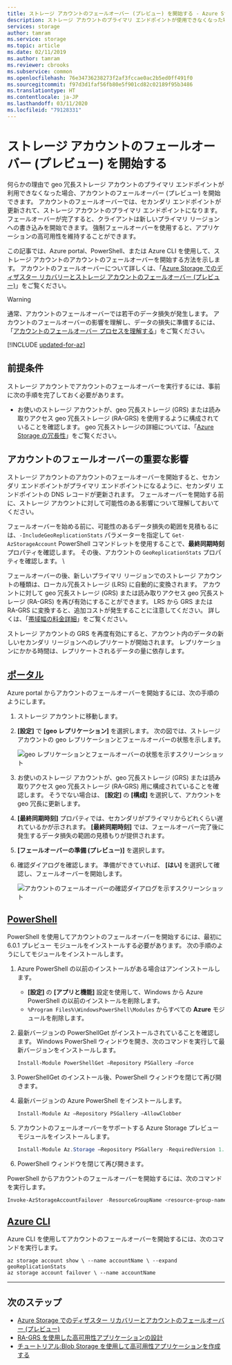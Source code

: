 ```yaml
---
title: ストレージ アカウントのフェールオーバー (プレビュー) を開始する - Azure Storage
description: ストレージ アカウントのプライマリ エンドポイントが使用できなくなった場合に、アカウントのフェールオーバーを開始する方法について説明します。 フェールオーバーでは、セカンダリ リージョンが更新されて、ストレージ アカウントのプライマリ リージョンになります。
services: storage
author: tamram
ms.service: storage
ms.topic: article
ms.date: 02/11/2019
ms.author: tamram
ms.reviewer: cbrooks
ms.subservice: common
ms.openlocfilehash: 76e34736238273f2af3fccae0ac2b5ed0ff491f0
ms.sourcegitcommit: f97d3d1faf56fb80e5f901cd82c02189f95b3486
ms.translationtype: HT
ms.contentlocale: ja-JP
ms.lasthandoff: 03/11/2020
ms.locfileid: "79128331"
---
```

# <a name="initiate-a-storage-account-failover-preview"></a>ストレージ アカウントのフェールオーバー (プレビュー) を開始する

何らかの理由で geo 冗長ストレージ アカウントのプライマリ エンドポイントが利用できなくなった場合、アカウントのフェールオーバー (プレビュー) を開始できます。 アカウントのフェールオーバーでは、セカンダリ エンドポイントが更新されて、ストレージ アカウントのプライマリ エンドポイントになります。 フェールオーバーが完了すると、クライアントは新しいプライマリ リージョンへの書き込みを開始できます。 強制フェールオーバーを使用すると、アプリケーションの高可用性を維持することができます。

この記事では、Azure portal、PowerShell、または Azure CLI を使用して、ストレージ アカウントのアカウントのフェールオーバーを開始する方法を示します。 アカウントのフェールオーバーについて詳しくは、「[Azure Storage でのディザスター リカバリーとストレージ アカウントのフェールオーバー (プレビュー)](storage-disaster-recovery-guidance.md)」をご覧ください。

> [!WARNING]
> 通常、アカウントのフェールオーバーでは若干のデータ損失が発生します。 アカウントのフェールオーバーの影響を理解し、データの損失に準備するには、「[アカウントのフェールオーバー プロセスを理解する](storage-disaster-recovery-guidance.md#understand-the-account-failover-process)」をご覧ください。

[!INCLUDE [updated-for-az](../../../includes/updated-for-az.md)]

## <a name="prerequisites"></a>前提条件

ストレージ アカウントでアカウントのフェールオーバーを実行するには、事前に次の手順を完了しておく必要があります。

- お使いのストレージ アカウントが、geo 冗長ストレージ (GRS) または読み取りアクセス geo 冗長ストレージ (RA-GRS) を使用するように構成されていることを確認します。 geo 冗長ストレージの詳細については、「[Azure Storage の冗長性](storage-redundancy.md)」をご覧ください。

## <a name="important-implications-of-account-failover"></a>アカウントのフェールオーバーの重要な影響

ストレージ アカウントのアカウントのフェールオーバーを開始すると、セカンダリ エンドポイントがプライマリ エンドポイントになるように、セカンダリ エンドポイントの DNS レコードが更新されます。 フェールオーバーを開始する前に、ストレージ アカウントに対して可能性のある影響について理解しておいてください。

フェールオーバーを始める前に、可能性のあるデータ損失の範囲を見積もるには、`-IncludeGeoReplicationStats` パラメーターを指定して `Get-AzStorageAccount` PowerShell コマンドレットを使用することで、**最終同期時刻** プロパティを確認します。 その後、アカウントの `GeoReplicationStats` プロパティを確認します。 \

フェールオーバーの後、新しいプライマリ リージョンでのストレージ アカウントの種類は、ローカル冗長ストレージ (LRS) に自動的に変換されます。 アカウントに対して geo 冗長ストレージ (GRS) または読み取りアクセス geo 冗長ストレージ (RA-GRS) を再び有効にすることができます。 LRS から GRS または RA-GRS に変換すると、追加コストが発生することに注意してください。 詳しくは、「[帯域幅の料金詳細](https://azure.microsoft.com/pricing/details/bandwidth/)」をご覧ください。

ストレージ アカウントの GRS を再度有効にすると、アカウント内のデータの新しいセカンダリ リージョンへのレプリケートが開始されます。 レプリケーションにかかる時間は、レプリケートされるデータの量に依存します。  

## <a name="portal"></a>[ポータル](#tab/azure-portal)

Azure portal からアカウントのフェールオーバーを開始するには、次の手順のようにします。

1. ストレージ アカウントに移動します。
2. **[設定]** で **[geo レプリケーション]** を選択します。 次の図では、ストレージ アカウントの geo レプリケーションとフェールオーバーの状態を示します。

    ![geo レプリケーションとフェールオーバーの状態を示すスクリーンショット](media/storage-initiate-account-failover/portal-failover-prepare.png)

3. お使いのストレージ アカウントが、geo 冗長ストレージ (GRS) または読み取りアクセス geo 冗長ストレージ (RA-GRS) 用に構成されていることを確認します。 そうでない場合は、 **[設定]** の **[構成]** を選択して、アカウントを geo 冗長に更新します。 
4. **[最終同期時刻]** プロパティでは、セカンダリがプライマリからどれくらい遅れているかが示されます。 **[最終同期時刻]** では、フェールオーバー完了後に発生するデータ損失の範囲の見積もりが提供されます。
5. **[フェールオーバーの準備 (プレビュー)]** を選択します。 
6. 確認ダイアログを確認します。 準備ができていれば、 **[はい]** を選択して確認し、フェールオーバーを開始します。

    ![アカウントのフェールオーバーの確認ダイアログを示すスクリーンショット](media/storage-initiate-account-failover/portal-failover-confirm.png)

## <a name="powershell"></a>[PowerShell](#tab/azure-powershell)

PowerShell を使用してアカウントのフェールオーバーを開始するには、最初に 6.0.1 プレビュー モジュールをインストールする必要があります。 次の手順のようにしてモジュールをインストールします。

1. Azure PowerShell の以前のインストールがある場合はアンインストールします。

    - **[設定]** の **[アプリと機能]** 設定を使用して、Windows から Azure PowerShell の以前のインストールを削除します。
    - `%Program Files%\WindowsPowerShell\Modules` からすべての **Azure** モジュールを削除します。

1. 最新バージョンの PowerShellGet がインストールされていることを確認します。 Windows PowerShell ウィンドウを開き、次のコマンドを実行して最新バージョンをインストールします。

    ```powershell
    Install-Module PowerShellGet –Repository PSGallery –Force
    ```

1. PowerShellGet のインストール後、PowerShell ウィンドウを閉じて再び開きます。 

1. 最新バージョンの Azure PowerShell をインストールします。

    ```powershell
    Install-Module Az –Repository PSGallery –AllowClobber
    ```

1. アカウントのフェールオーバーをサポートする Azure Storage プレビュー モジュールをインストールします。

    ```powershell
    Install-Module Az.Storage –Repository PSGallery -RequiredVersion 1.1.1-preview –AllowPrerelease –AllowClobber –Force 
    ```

1. PowerShell ウィンドウを閉じて再び開きます。
 
PowerShell からアカウントのフェールオーバーを開始するには、次のコマンドを実行します。

```powershell
Invoke-AzStorageAccountFailover -ResourceGroupName <resource-group-name> -Name <account-name> 
```

## <a name="azure-cli"></a>[Azure CLI](#tab/azure-cli)

Azure CLI を使用してアカウントのフェールオーバーを開始するには、次のコマンドを実行します。

```cli
az storage account show \ --name accountName \ --expand geoReplicationStats
az storage account failover \ --name accountName
```

---

## <a name="next-steps"></a>次のステップ

- [Azure Storage でのディザスター リカバリーとアカウントのフェールオーバー (プレビュー)](storage-disaster-recovery-guidance.md)
- [RA-GRS を使用した高可用性アプリケーションの設計](storage-designing-ha-apps-with-ragrs.md)
- [チュートリアル:Blob Storage を使用して高可用性アプリケーションを作成する](../blobs/storage-create-geo-redundant-storage.md) 
